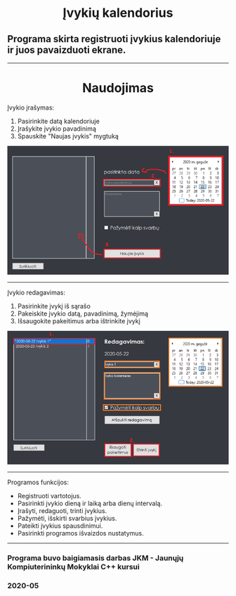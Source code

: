 <p align="center">
    <h1 align="center">Įvykių kalendorius</h1>
</p>

 ## Programa skirta registruoti įvykius kalendoriuje ir juos pavaizduoti ekrane.
  
___

<p align="center">
    <h1 align="center">Naudojimas</h1>
</p>

Įvykio įrašymas:
1. Pasirinkite datą kalendoriuje
2. Įrašykite įvykio pavadinimą
3. Spauskite "Naujas įvykis" mygtuką

<img src="Pictures/tutorial1.png">

___

Įvykio redagavimas:
1. Pasirinkite įvykį iš sąrašo
2. Pakeiskite įvykio datą, pavadinimą, žymėjimą
3. Išsaugokite pakeitimus arba ištrinkite įvykį
<img src="Pictures/tutorial2.png">

___

Programos funkcijos:
- Registruoti vartotojus.
- Pasirinkti įvykio dieną ir laiką arba dienų intervalą.
- Įrašyti, redaguoti, trinti įvykius.
- Pažymėti, išskirti svarbius įvykius.
- Pateikti įvykius spausdinimui.
- Pasirinkti programos išvaizdos nustatymus.

___

### Programa buvo baigiamasis darbas JKM - Jaunųjų Kompiuterininkų Mokyklai C++ kursui
### 2020-05
